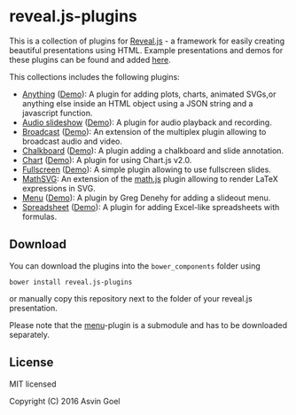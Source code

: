 # reveal.js-plugins

This is a collection of plugins for [Reveal.js](https://github.com/hakimel/reveal.js) - a framework for easily creating beautiful presentations using HTML. Example presentations and demos for these plugins can be found and added [here](https://github.com/rajgoel/reveal.js-plugins/wiki/Example-presentations).

This collections includes the following plugins:

- [Anything](https://github.com/rajgoel/reveal.js-plugins/tree/master/anything) ([Demo](http://courses.telematique.eu/reveal.js-plugins/anything-demo.html)): A plugin for adding plots, charts, animated SVGs,or anything else inside an HTML object using a JSON string and a javascript function.
- [Audio slideshow](https://github.com/rajgoel/reveal.js-plugins/tree/master/audio-slideshow) ([Demo](http://courses.telematique.eu/reveal.js-plugins/audio-slideshow-demo.html)): A plugin for audio playback and recording.
- [Broadcast](https://github.com/rajgoel/reveal.js-plugins/tree/master/broadcast) ([Demo](https://rajgoel.github.io/reveal.js-demos/broadcast-demo.html)): An extension of the multiplex plugin allowing to broadcast audio and video.
- [Chalkboard](https://github.com/rajgoel/reveal.js-plugins/tree/master/chalkboard) ([Demo](http://courses.telematique.eu/reveal.js-plugins/chalkboard-demo.html)):
 A plugin adding a chalkboard and slide annotation.
- [Chart](https://github.com/rajgoel/reveal.js-plugins/tree/master/chart) ([Demo](http://courses.telematique.eu/reveal.js-plugins/chart-demo.html)):
 A plugin for using Chart.js v2.0. 
- [Fullscreen](https://github.com/rajgoel/reveal.js-plugins/tree/master/fullscreen) ([Demo](http://courses.telematique.eu/reveal.js-plugins/fullscreen-demo.html)):
 A simple plugin allowing to use fullscreen slides.
- [MathSVG](https://github.com/rajgoel/reveal.js-plugins/tree/master/mathsvg):
 An extension of the [math.js](https://github.com/hakimel/reveal.js/#mathjax) plugin allowing to render LaTeX expressions in SVG.
- [Menu](https://github.com/denehyg/reveal.js-menu) ([Demo](https://denehyg.github.io/reveal.js-menu)): A plugin by Greg Denehy for adding a slideout menu.
- [Spreadsheet](https://github.com/rajgoel/reveal.js-plugins/tree/master/spreadsheet) ([Demo](http://courses.telematique.eu/reveal.js-plugins/spreadsheet-demo.html)):
 A plugin for adding Excel-like spreadsheets with formulas.

## Download

You can download the plugins into the ```bower_components``` folder using

```bower install reveal.js-plugins```

or manually copy this repository next to the folder of your reveal.js presentation.

Please note that the [menu](https://github.com/denehyg/reveal.js-menu)-plugin is a submodule and has to be downloaded separately.

## License

MIT licensed

Copyright (C) 2016 Asvin Goel

